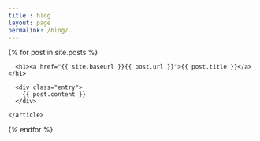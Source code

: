 ```yaml
---
title : blog
layout: page
permalink: /blog/
---
```

<div class="posts">
  {% for post in site.posts %}
    <article class="post">
 
      <h1><a href="{{ site.baseurl }}{{ post.url }}">{{ post.title }}</a></h1>
 
      <div class="entry">
        {{ post.content }}
      </div>

    </article>
  {% endfor %}
</div>
